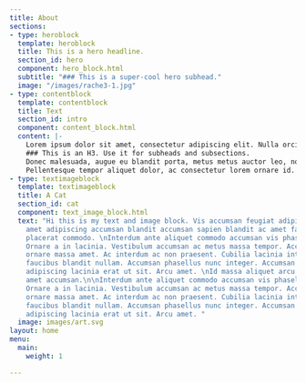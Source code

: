```yaml
---
title: About
sections:
- type: heroblock
  template: heroblock
  title: This is a hero headline.
  section_id: hero
  component: hero_block.html
  subtitle: "### This is a super-cool hero subhead."
  image: "/images/rache3-1.jpg"
- type: contentblock
  template: contentblock
  title: Text
  section_id: intro
  component: content_block.html
  content: |-
    Lorem ipsum dolor sit amet, consectetur adipiscing elit. Nulla orci diam, elementum consectetur elit non, tempus varius leo. In ut bibendum mauris. Vestibulum mattis pharetra enim. Maecenas ornare vulputate nisi sed condimentum. Fusce sit amet cursus nunc. Vivamus malesuada posuere mollis. Aliquam facilisis neque eget ligula aliquam consequat.
    ### This is an H3. Use it for subheads and subsections.
    Donec malesuada, augue eu blandit porta, metus metus auctor leo, non dapibus felis odio non tortor. Mauris sem orci, tristique eget [this is an inline link](#) placerat non, eleifend tempor dolor. Quisque sed nisl elit. Praesent pulvinar id urna quis cursus. In hac habitasse platea dictumst. Mauris sed odio magna. Duis felis turpis, posuere at erat nec, condimentum luctus nibh. Nam leo ante, tempor ut tellus vel, lacinia aliquam velit. Mauris ut purus in nisl suscipit feugiat.
    Pellentesque tempor aliquet dolor, ac consectetur lorem ornare id. Vestibulum sit amet facilisis elit, sit amet rhoncus felis. Nunc rhoncus porttitor sollicitudin. Quisque eu leo metus. Curabitur gravida nibh eu
- type: textimageblock
  template: textimageblock
  title: A Cat
  section_id: cat
  component: text_image_block.html
  text: "Hi this is my text and image block. Vis accumsan feugiat adipiscing nisl
    amet adipiscing accumsan blandit accumsan sapien blandit ac amet faucibus aliquet
    placerat commodo. \nInterdum ante aliquet commodo accumsan vis phasellus adipiscing.
    Ornare a in lacinia. Vestibulum accumsan ac metus massa tempor. Accumsan in lacinia
    ornare massa amet. Ac interdum ac non praesent. Cubilia lacinia interdum massa
    faucibus blandit nullam. Accumsan phasellus nunc integer. Accumsan euismod nunc
    adipiscing lacinia erat ut sit. Arcu amet. \nId massa aliquet arcu accumsan lorem
    amet accumsan.\n\nInterdum ante aliquet commodo accumsan vis phasellus adipiscing.
    Ornare a in lacinia. Vestibulum accumsan ac metus massa tempor. Accumsan in lacinia
    ornare massa amet. Ac interdum ac non praesent. Cubilia lacinia interdum massa
    faucibus blandit nullam. Accumsan phasellus nunc integer. Accumsan euismod nunc
    adipiscing lacinia erat ut sit. Arcu amet. "
  image: images/art.svg
layout: home
menu:
  main:
    weight: 1

---
```

